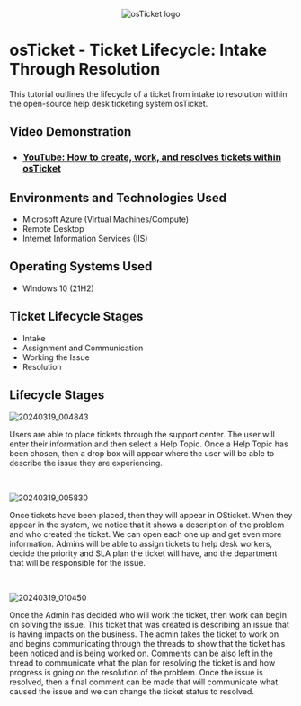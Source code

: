 <p align="center">
<img src="https://i.imgur.com/Clzj7Xs.png" alt="osTicket logo"/>
</p>

<h1>osTicket - Ticket Lifecycle: Intake Through Resolution</h1>
This tutorial outlines the lifecycle of a ticket from intake to resolution within the open-source help desk ticketing system osTicket.<br />


<h2>Video Demonstration</h2>

- ### [YouTube: How to create, work, and resolves tickets within osTicket](https://www.youtube.com)

<h2>Environments and Technologies Used</h2>

- Microsoft Azure (Virtual Machines/Compute)
- Remote Desktop
- Internet Information Services (IIS)

<h2>Operating Systems Used </h2>

- Windows 10</b> (21H2)

<h2>Ticket Lifecycle Stages</h2>

- Intake
- Assignment and Communication
- Working the Issue
- Resolution

<h2>Lifecycle Stages</h2>

![20240319_004843](https://github.com/tylermartin12368/ticket-lifecycle/assets/161632103/1889fe43-dd02-4e89-b759-d3d02fc42e4b)
</p>
<p>
Users are able to place tickets through the support center. The user will enter their information and then select a Help Topic. Once a Help Topic has been chosen, then a drop box will appear where the user will be able to describe the issue they are experiencing.
</p>
<br />

![20240319_005830](https://github.com/tylermartin12368/ticket-lifecycle/assets/161632103/b2e86871-0710-43d9-8f91-983a5a3efaf0)
</p>
<p>
Once tickets have been placed, then they will appear in OSticket. When they appear in the system, we notice that it shows a description of the problem and who created the ticket. We can open each one up and get even more information. Admins will be able to assign tickets to help desk workers, decide the priority and SLA plan the ticket will have, and the department that will be responsible for the issue.  
</p>
<br />

![20240319_010450](https://github.com/tylermartin12368/ticket-lifecycle/assets/161632103/7d65248d-8d39-4726-99e2-44833b14dd1f)
</p>
<p>
Once the Admin has decided who will work the ticket, then work can begin on solving the issue. This ticket that was created is describing an issue that is having impacts on the business. The admin takes the ticket to work on and begins communicating through the threads to show that the ticket has been noticed and is being worked on. Comments can be also left in the thread to communicate what the plan for resolving the ticket is and how progress is going on the resolution of the problem. Once the issue is resolved, then a final comment can be made that will communicate what caused the issue and we can change the ticket status to resolved.   
</p>
<br />
